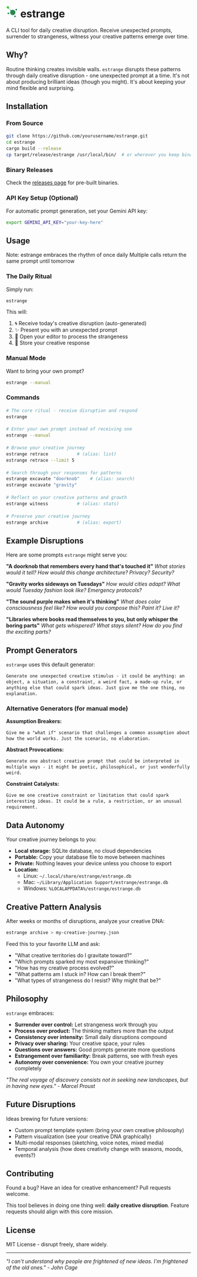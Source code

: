 <h1 valign="middle">
  <img src="./assets/estrange-logo.svg" alt="Estrange Logo" width="32" />
  estrange
</h1>

A CLI tool for daily creative disruption. Receive unexpected prompts, surrender to strangeness, witness your creative patterns emerge over time.

## Why?

Routine thinking creates invisible walls. `estrange` disrupts these patterns through daily creative disruption - one unexpected prompt at a time. It's not about producing brilliant ideas (though you might). It's about keeping your mind flexible and surprising.

## Installation

### From Source
```bash
git clone https://github.com/yourusername/estrange.git
cd estrange
cargo build --release
cp target/release/estrange /usr/local/bin/  # or wherever you keep binaries
```

### Binary Releases
Check the [releases page](https://github.com/yourusername/estrange/releases) for pre-built binaries.

### API Key Setup (Optional)
For automatic prompt generation, set your Gemini API key:
```bash
export GEMINI_API_KEY="your-key-here"
```

## Usage

Note: estrange embraces the rhythm of once daily
Multiple calls return the same prompt until tomorrow

### The Daily Ritual
Simply run:
```bash
estrange
```

This will:
1. 🌀 Receive today's creative disruption (auto-generated)
2. ✨ Present you with an unexpected prompt
3. 📝 Open your editor to process the strangeness
4. 💾 Store your creative response

### Manual Mode
Want to bring your own prompt?
```bash
estrange --manual
```

### Commands

```bash
# The core ritual - receive disruption and respond
estrange

# Enter your own prompt instead of receiving one
estrange --manual

# Browse your creative journey
estrange retrace           # (alias: list)
estrange retrace --limit 5

# Search through your responses for patterns
estrange excavate "doorknob"    # (alias: search)
estrange excavate "gravity"

# Reflect on your creative patterns and growth
estrange witness           # (alias: stats)

# Preserve your creative journey
estrange archive           # (alias: export)
```

## Example Disruptions

Here are some prompts `estrange` might serve you:

**"A doorknob that remembers every hand that's touched it"**
*What stories would it tell? How would this change architecture? Privacy? Security?*

**"Gravity works sideways on Tuesdays"**
*How would cities adapt? What would Tuesday fashion look like? Emergency protocols?*

**"The sound purple makes when it's thinking"**
*What does color consciousness feel like? How would you compose this? Paint it? Live it?*

**"Libraries where books read themselves to you, but only whisper the boring parts"**
*What gets whispered? What stays silent? How do you find the exciting parts?*

## Prompt Generators

`estrange` uses this default generator:
```
Generate one unexpected creative stimulus - it could be anything: an object, a situation, a constraint, a weird fact, a made-up rule, or anything else that could spark ideas. Just give me the one thing, no explanation.
```

### Alternative Generators (for manual mode)

**Assumption Breakers:**
```
Give me a "what if" scenario that challenges a common assumption about how the world works. Just the scenario, no elaboration.
```

**Abstract Provocations:**
```
Generate one abstract creative prompt that could be interpreted in multiple ways - it might be poetic, philosophical, or just wonderfully weird.
```

**Constraint Catalysts:**
```
Give me one creative constraint or limitation that could spark interesting ideas. It could be a rule, a restriction, or an unusual requirement.
```

## Data Autonomy

Your creative journey belongs to you:

- **Local storage:** SQLite database, no cloud dependencies
- **Portable:** Copy your database file to move between machines
- **Private:** Nothing leaves your device unless you choose to export
- **Location:**
  - Linux: `~/.local/share/estrange/estrange.db`
  - Mac: `~/Library/Application Support/estrange/estrange.db`
  - Windows: `%LOCALAPPDATA%/estrange/estrange.db`

## Creative Pattern Analysis

After weeks or months of disruptions, analyze your creative DNA:

```bash
estrange archive > my-creative-journey.json
```

Feed this to your favorite LLM and ask:
- "What creative territories do I gravitate toward?"
- "Which prompts sparked my most expansive thinking?"
- "How has my creative process evolved?"
- "What patterns am I stuck in? How can I break them?"
- "What types of strangeness do I resist? Why might that be?"

## Philosophy

`estrange` embraces:
- **Surrender over control:** Let strangeness work through you
- **Process over product:** The thinking matters more than the output
- **Consistency over intensity:** Small daily disruptions compound
- **Privacy over sharing:** Your creative space, your rules
- **Questions over answers:** Good prompts generate more questions
- **Estrangement over familiarity:** Break patterns, see with fresh eyes
- **Autonomy over convenience:** You own your creative journey completely

*"The real voyage of discovery consists not in seeking new landscapes, but in having new eyes." - Marcel Proust*

## Future Disruptions

Ideas brewing for future versions:
- Custom prompt template system (bring your own creative philosophy)
- Pattern visualization (see your creative DNA graphically)
- Multi-modal responses (sketching, voice notes, mixed media)
- Temporal analysis (how does creativity change with seasons, moods, events?)

## Contributing

Found a bug? Have an idea for creative enhancement? Pull requests welcome.

This tool believes in doing one thing well: **daily creative disruption**. Feature requests should align with this core mission.

## License

MIT License - disrupt freely, share widely.

---

*"I can't understand why people are frightened of new ideas. I'm frightened of the old ones." - John Cage*
